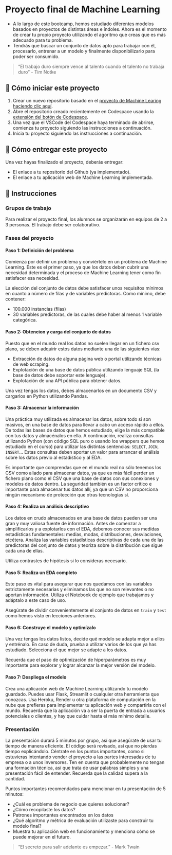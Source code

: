 <!-- hide -->
# Proyecto final de Machine Learning 
<!-- endhide --> 

- A lo largo de este bootcamp, hemos estudiado diferentes modelos basados en proyectos de distintas áreas e índoles. Ahora es el momento de crear tu propio proyecto utilizando el agoritmo que creas que es más adecuado para tu problema.
- Tendrás que buscar un conjunto de datos apto para trabajar con él, procesarlo, entrenar a un modelo y finalmente disponibilizarlo para poder ser consumido.

> “El trabajo duro siempre vence al talento cuando el talento no trabaja duro” - Tim Notke

## 🌱  Cómo iniciar este proyecto

1. Crear un nuevo repositorio basado en el [proyecto de Machine Learing](https://github.com/4GeeksAcademy/machine-learning-python-template/generate) [haciendo clic aquí](https://github.com/4GeeksAcademy/machine-learning-python-template).
2. Abre el repositorio creado recientemente en Codespace usando la [extensión del botón de Codespace](https://docs.github.com/en/codespaces/developing-in-codespaces/creating-a-codespace-for-a-repository#creating-a-codespace-for-a-repository).
3. Una vez que el VSCode del Codespace haya terminado de abrirse, comienza tu proyecto siguiendo las instrucciones a continuación.
4. Inicia tu proyecto siguiendo las instrucciones a continuación.

## 🚛 Cómo entregar este proyecto

Una vez hayas finalizado el proyecto, deberás entregar:

- El enlace a tu repositorio del Github (ya implementado).
- El enlace a tu aplicación web de Machine Learning implementada.

## 📝 Instrucciones

### Grupos de trabajo

Para realizar el proyecto final, los alumnos se organizarán en equipos de 2 a 3 personas. El trabajo debe ser colaborativo.

### Fases del proyecto

#### Paso 1: Definición del problema

Comienza por definir un problema y conviértelo en un problema de Machine Learning. Este es el primer paso, ya que los datos deben cubrir una necesidad determinada y el proceso de Machine Learning tener como fin satisfacer esa necesidad.

La elección del conjunto de datos debe satisfacer unos requisitos mínimos en cuanto a número de filas y de variables predictoras. Como mínimo, debe contener:

- 100.000 instancias (filas)
- 30 variables predictoras, de las cuales debe haber al menos 1 variable categórica.

#### Paso 2: Obtencion y carga del conjunto de datos

Puesto que en el mundo real los datos no suelen llegar en un fichero csv plano, se deben adquirir estos datos mediante una de las siguientes vías:

- Extracción de datos de alguna página web o portal utilizando técnicas de web scraping.
- Explotación de una base de datos pública utilizando lenguaje SQL (la base de datos debe soportar este lenguaje).
- Explotación de una API pública para obtener datos.

Una vez tengas los datos, debes almacenarlos en un documento CSV y cargarlos en Python utilizando Pandas.

#### Paso 3: Almacenar la información

Una práctica muy utilizada es almacenar los datos, sobre todo si son masivos, en una base de datos para llevar a cabo un acceso rápido a ellos. De todas las bases de datos que hemos estudiado, elige la más compatible con tus datos y almacénalos en ella. A continuación, realiza consultas utilizando Python (con código SQL puro o usando los wrappers que hemos estudiado en el curso) para utilizar las distintas sentencias: `SELECT`, `JOIN`, `INSERT`... Estas consultas deben aportar un valor para arrancar el análisis sobre los datos previo al estadístico y al EDA.

Es importante que comprendas que en el mundo real no sólo tenemos los CSV como aliado para almacenar datos, ya que es más fácil perder un fichero plano como el CSV que una base de datos con sus conexiones y modelos de datos dentro. La seguridad también es un factor crítico e importante para almacenar tus datos allí, ya que un CSV no proporciona ningún mecanismo de protección que otras tecnologías sí.

#### Paso 4: Realiza un análisis descriptivo

Los datos en crudo almacenados en una base de datos pueden ser una gran y muy valiosa fuente de información. Antes de comenzar a simplificarlos y a explotarlos con el EDA, debemos conocer sus medidas estadísticas fundamentales: medias, modas, distribuciones, desviaciones, etcétera. Analiza las variables estadísticas descriptivas de cada una de las predictoras del conjunto de datos y teoriza sobre la distribución que sigue cada una de ellas.

Utiliza contrastes de hipótesis si lo consideras necesario.

#### Paso 5: Realiza un EDA completo

Este paso es vital para asegurar que nos quedamos con las variables estrictamente necesarias y eliminamos las que no son relevantes o no aportan información. Utiliza el Notebook de ejemplo que trabajamos y adáptalo a este caso de uso.

Asegúrate de dividir convenientemente el conjunto de datos en `train` y `test` como hemos visto en lecciones anteriores.

#### Paso 6: Construye el modelo y optimízalo

Una vez tengas los datos listos, decide qué modelo se adapta mejor a ellos y entrénalo. En caso de duda, prueba a utilizar varios de los que ya has estudiado. Selecciona el que mejor se adapte a los datos.

Recuerda que el paso de optimización de hiperparámetros es muy importante para explorar y lograr alcanzar la mejor versión del modelo.

#### Paso 7: Despliega el modelo

Crea una aplicación web de Machine Learning utilizando tu modelo guardado. Puedes usar Flask, Streamlit o cualquier otra herramienta que conozcas.
Usa Heroku, Render u otra plataforma de computación en la nube que prefieras para implementar tu aplicación web y compartirla con el mundo. Recuerda que la aplicación va a ser la puerta de entrada a usuarios potenciales o clientes, y hay que cuidar hasta el más mínimo detalle.

### Presentación

La presentación durará 5 minutos por grupo, así que asegúrate de usar tu tiempo de manera eficiente. El código será revisado, así que no pierdas tiempo explicándolo. Céntrate en los puntos importantes, como si estuvieras intentando vender el proyecto a las partes interesadas de tu empresa o a unos inversores. Ten en cuenta que probablemente no tengan una formación técnica, así que trata de usar palabras simples y una presentación fácil de entender. Recuerda que la calidad supera a la cantidad.

Puntos importantes recomendados para mencionar en tu presentación de 5 minutos:

- ¿Cuál es problema de negocio que quieres solucionar?
- ¿Cómo recopilaste los datos?
- Patrones importantes encontrados en los datos
- ¿Qué algoritmo y métrica de evaluación utilizaste para construir tu modelo final?
- Muestra tu aplicación web en funcionamiento y menciona cómo se puede mejorar en el futuro.

> “El secreto para salir adelante es empezar.” - Mark Twain